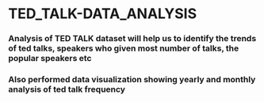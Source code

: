 # TED_TALK-DATA_ANALYSIS

### Analysis of TED TALK dataset will help us to identify the trends of ted talks, speakers who given most number of talks, the popular speakers etc
### Also performed data visualization showing yearly and monthly analysis of ted talk frequency
